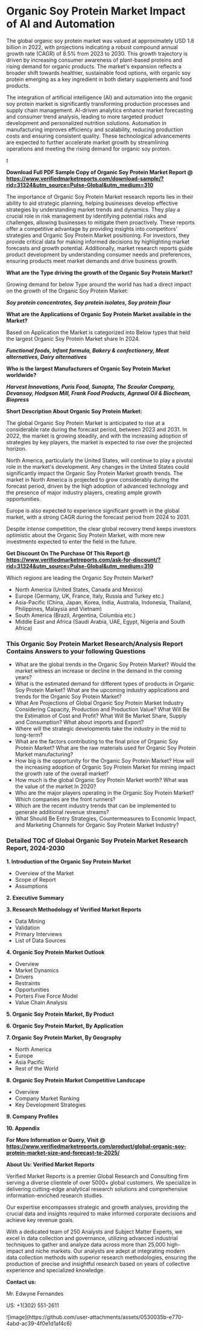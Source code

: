 <h1>Organic Soy Protein Market Impact of AI and Automation</h1><p>The global organic soy protein market was valued at approximately USD 1.8 billion in 2022, with projections indicating a robust compound annual growth rate (CAGR) of 8.5% from 2023 to 2030. This growth trajectory is driven by increasing consumer awareness of plant-based proteins and rising demand for organic products. The market's expansion reflects a broader shift towards healthier, sustainable food options, with organic soy protein emerging as a key ingredient in both dietary supplements and food products.</p><p>The integration of artificial intelligence (AI) and automation into the organic soy protein market is significantly transforming production processes and supply chain management. AI-driven analytics enhance market forecasting and consumer trend analysis, leading to more targeted product development and personalized nutrition solutions. Automation in manufacturing improves efficiency and scalability, reducing production costs and ensuring consistent quality. These technological advancements are expected to further accelerate market growth by streamlining operations and meeting the rising demand for organic soy protein.</p>t</p><p id="" class=""><strong>Download Full PDF Sample Copy of Organic Soy Protein Market Report @ <a href="https://www.verifiedmarketreports.com/download-sample/?rid=31324&utm_source=Pulse-Global&utm_medium=310" target="_blank">https://www.verifiedmarketreports.com/download-sample/?rid=31324&utm_source=Pulse-Global&utm_medium=310</a></strong></p><p>The importance of&nbsp;Organic Soy Protein Market research reports lies in their ability to aid strategic planning, helping businesses develop effective strategies by understanding market trends and dynamics. They play a crucial role in risk management by identifying potential risks and challenges, allowing businesses to mitigate them proactively. These reports offer a competitive advantage by providing insights into competitors' strategies and Organic Soy Protein Market positioning. For investors, they provide critical data for making informed decisions by highlighting market forecasts and growth potential. Additionally, market research reports guide product development by understanding consumer needs and preferences, ensuring products meet market demands and drive business growth.</p><p><strong>What are the&nbsp;Type driving the growth of the Organic Soy Protein Market?</strong></p><p id="" class="">Growing demand for below Type around the world has had a direct impact on the growth of the Organic Soy Protein Market:</p><em><strong>Soy protein concentrates, Soy protein isolates, Soy protein flour</strong></em></p><strong>What are the&nbsp;Applications&nbsp;of Organic Soy Protein Market available in the Market?</strong></p><p id="" class="">Based on Application the Market is categorized into Below types that held the largest Organic Soy Protein Market share In 2024.</p><em><strong>Functional foods, Infant formula, Bakery & confectionery, Meat alternatives, Dairy alternatives</strong></em></p><strong>Who is the largest Manufacturers of Organic Soy Protein Market worldwide?</strong></p><p><em><strong>Harvest Innovations, Puris Food, Sunopta, The Scoular Company, Devansoy, Hodgson Mill, Frank Food Products, Agrawal Oil & Biocheam, Biopress</strong></em></p><p id="" class=""><strong>Short Description About Organic Soy Protein Market:</strong></p><p>The global Organic Soy Protein Market is anticipated to rise at a considerable rate during the forecast period, between 2023 and 2031. In 2022, the market is growing steadily, and with the increasing adoption of strategies by key players, the market is expected to rise over the projected horizon.</p><p>North America, particularly the United States, will continue to play a pivotal role in the market's development. Any changes in the United States could significantly impact the Organic Soy Protein Market growth trends. The market in North America is projected to grow considerably during the forecast period, driven by the high adoption of advanced technology and the presence of major industry players, creating ample growth opportunities.</p><p>Europe is also expected to experience significant growth in the global market, with a strong CAGR during the forecast period from 2024 to 2031.</p><p>Despite intense competition, the clear global recovery trend keeps investors optimistic about the Organic Soy Protein Market, with more new investments expected to enter the field in the future.</p><p id="" class=""><strong>Get Discount On The Purchase Of This Report @ <a href="https://www.verifiedmarketreports.com/ask-for-discount/?rid=31324&utm_source=Pulse-Global&utm_medium=310" target="_blank">https://www.verifiedmarketreports.com/ask-for-discount/?rid=31324&utm_source=Pulse-Global&utm_medium=310</a></strong></p>Which regions are leading the Organic Soy Protein Market?</p><ul><li>North America (United States, Canada and Mexico)</li><li>Europe (Germany, UK, France, Italy, Russia and Turkey etc.)</li><li>Asia-Pacific (China, Japan, Korea, India, Australia, Indonesia, Thailand, Philippines, Malaysia and Vietnam)</li><li>South America (Brazil, Argentina, Columbia etc.)</li><li>Middle East and Africa (Saudi Arabia, UAE, Egypt, Nigeria and South Africa)</li></ul><h3 id="" class="">This Organic Soy Protein Market Research/Analysis Report Contains Answers to your following Questions</h3><ul><li>What are the global trends in the Organic Soy Protein Market? Would the market witness an increase or decline in the demand in the coming years?</li><li>What is the estimated demand for different types of products in Organic Soy Protein Market? What are the upcoming industry applications and trends for the Organic Soy Protein Market?</li><li>What Are Projections of Global Organic Soy Protein Market Industry Considering Capacity, Production and Production Value? What Will Be the Estimation of Cost and Profit? What Will Be Market Share, Supply and Consumption? What about imports and Export?</li><li>Where will the strategic developments take the industry in the mid to long-term?</li><li>What are the factors contributing to the final price of Organic Soy Protein Market? What are the raw materials used for Organic Soy Protein Market manufacturing?</li><li>How big is the opportunity for the Organic Soy Protein Market? How will the increasing adoption of Organic Soy Protein Market for mining impact the growth rate of the overall market?</li><li>How much is the global Organic Soy Protein Market worth? What was the value of the market In 2020?</li><li>Who are the major players operating in the Organic Soy Protein Market? Which companies are the front runners?</li><li>Which are the recent industry trends that can be implemented to generate additional revenue streams?</li><li>What Should Be Entry Strategies, Countermeasures to Economic Impact, and Marketing Channels for Organic Soy Protein Market Industry?</li></ul><h3 id="" class="">Detailed TOC of Global Organic Soy Protein Market Research Report, 2024-2030</h3><p id="" class=""><strong>1. Introduction of the Organic Soy Protein Market</strong></p><ul><li>Overview of the Market</li><li>Scope of Report</li><li>Assumptions</li></ul><p id="" class=""><strong>2. Executive Summary</strong></p><p id="" class=""><strong>3. Research Methodology of Verified Market Reports</strong></p><ul><li>Data Mining</li><li>Validation</li><li>Primary Interviews</li><li>List of Data Sources</li></ul><p id="" class=""><strong>4. Organic Soy Protein Market Outlook</strong></p><ul><li>Overview</li><li>Market Dynamics</li><li>Drivers</li><li>Restraints</li><li>Opportunities</li><li>Porters Five Force Model</li><li>Value Chain Analysis</li></ul><p id="" class=""><strong>5. Organic Soy Protein Market, By Product</strong></p><p id="" class=""><strong>6. Organic Soy Protein Market, By Application</strong></p><p id="" class=""><strong>7. Organic Soy Protein Market, By Geography</strong></p><ul><li>North America</li><li>Europe</li><li>Asia Pacific</li><li>Rest of the World</li></ul><p id="" class=""><strong>8. Organic Soy Protein Market Competitive Landscape</strong></p><ul><li>Overview</li><li>Company Market Ranking</li><li>Key Development Strategies</li></ul><p id="" class=""><strong>9. Company Profiles</strong></p><p id="" class=""><strong>10. Appendix</strong></p><p id="" class=""><strong>For More Information or Query, Visit @ <a href="https://www.verifiedmarketreports.com/product/global-organic-soy-protein-market-size-and-forecast-to-2025/" target="_blank">https://www.verifiedmarketreports.com/product/global-organic-soy-protein-market-size-and-forecast-to-2025/</a></strong></p><p id="" class=""><strong>About Us: Verified Market Reports</strong></p><p id="" class="">Verified Market Reports is a premier Global Research and Consulting firm serving a diverse clientele of over 5000+ global customers. We specialize in delivering cutting-edge analytical research solutions and comprehensive information-enriched research studies.</p><p id="" class="">Our expertise encompasses strategic and growth analyses, providing the crucial data and insights required to make informed corporate decisions and achieve key revenue goals.</p><p id="" class="">With a dedicated team of 250 Analysts and Subject Matter Experts, we excel in data collection and governance, utilizing advanced industrial techniques to gather and analyze data across more than 25,000 high-impact and niche markets. Our analysts are adept at integrating modern data collection methods with superior research methodologies, ensuring the production of precise and insightful research based on years of collective experience and specialized knowledge.</p><p id="" class=""><strong>Contact us:</strong></p><p id="" class="">Mr. Edwyne Fernandes</p><p id="" class="">US: +1(302) 551-2611</p>
![image](https://github.com/user-attachments/assets/0530035b-e770-4abd-ac39-4f0e1d1af4c6)
